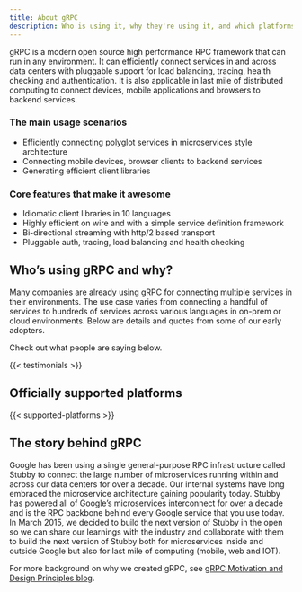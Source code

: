 ```yaml
---
title: About gRPC
description: Who is using it, why they're using it, and which platforms support it
---
```


gRPC is a modern open source high performance RPC framework that can run in any
environment. It can efficiently connect services in and across data centers with
pluggable support for load balancing, tracing, health checking and
authentication. It is also applicable in last mile of distributed computing to
connect devices, mobile applications and browsers to backend services.

### The main usage scenarios

* Efficiently connecting polyglot services in microservices style architecture
* Connecting mobile devices, browser clients to backend services
* Generating efficient client libraries

### Core features that make it awesome

* Idiomatic client libraries in 10 languages
* Highly efficient on wire and with a simple service definition framework
* Bi-directional streaming with http/2 based transport
* Pluggable auth, tracing, load balancing and health checking

## Who’s using gRPC and why?

Many companies are already using gRPC for connecting multiple services in their
environments. The use case varies from connecting a handful of services to
hundreds of services across various languages in on-prem or cloud environments.
Below are details and quotes from some of our early adopters.

Check out what people are saying below.

<!-- Generated using the data in data/testimonials.yaml and the shortcode in layouts/shortcodes/testimonials.html -->
{{< testimonials >}}

## Officially supported platforms

<!-- Generated using the data in data/platforms.yaml and the shortcode in layouts/shortcodes/supported-platforms.html -->
{{< supported-platforms >}}

## The story behind gRPC

Google has been using a single general-purpose RPC infrastructure called Stubby
to connect the large number of microservices running within and across our data
centers for over a decade. Our internal systems have long embraced the
microservice architecture gaining popularity today. Stubby has powered all of
Google’s microservices interconnect for over a decade and is the RPC backbone
behind every Google service that you use today. In March 2015, we decided to
build the next version of Stubby in the open so we can share our learnings with
the industry and collaborate with them to build the next version of Stubby both
for microservices inside and outside Google but also for last mile of computing
(mobile, web and IOT).

For more background on why we created gRPC, see [gRPC Motivation and Design
Principles blog](/blog/principles).
